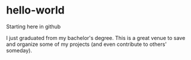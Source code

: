 # hello-world
Starting here in github

I just graduated from my bachelor's degree.
This is a great venue to save and organize some of my projects (and even contribute to others' someday).
